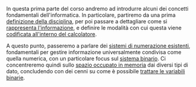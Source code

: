 In questa prima parte del corso andremo ad introdurre alcuni dei concetti fondamentali dell'informatica. In particolare, partiremo da una prima [definizione della disciplina](01_intro_inf.md), per poi passare a dettagliare come si [rappresenta l'informazione](02_data_repr.md), e definire le modalità con cui questa viene [codificata all'interno del calcolatore](03_dig_an.md).

A questo punto, passeremo a parlare dei [sistemi di numerazione esistenti](04_num_sis.md), fondamentali per gestire informazione universalmente condivisa come quella numerica, con un particolare focus sul [sistema binario](05_sis_bin.md). Ci concentreremo quindi sullo [spazio occupato in memoria](06_data_types.md) dai diversi tipi di dato, concludendo con dei cenni su come è possibile [trattare le variabili binarie](07_boole.md).